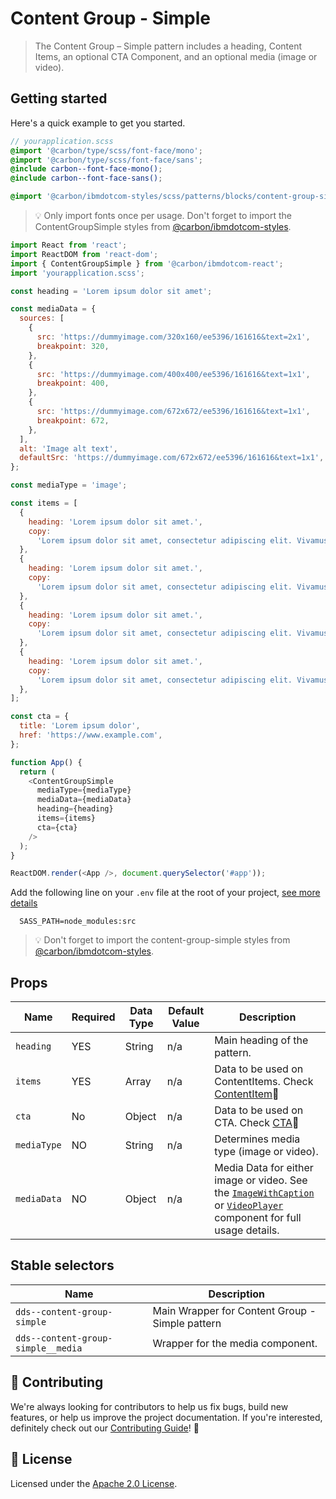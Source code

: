 # Content Group - Simple

> The Content Group – Simple pattern includes a heading, Content Items, an
> optional CTA Component, and an optional media (image or video).

## Getting started

Here's a quick example to get you started.

```scss
// yourapplication.scss
@import '@carbon/type/scss/font-face/mono';
@import '@carbon/type/scss/font-face/sans';
@include carbon--font-face-mono();
@include carbon--font-face-sans();

@import '@carbon/ibmdotcom-styles/scss/patterns/blocks/content-group-simple/index';
```

> 💡 Only import fonts once per usage. Don't forget to import the
> ContentGroupSimple styles from
> [@carbon/ibmdotcom-styles](https://github.com/carbon-design-system/ibm-dotcom-library/blob/master/packages/styles).

```javascript
import React from 'react';
import ReactDOM from 'react-dom';
import { ContentGroupSimple } from '@carbon/ibmdotcom-react';
import 'yourapplication.scss';

const heading = 'Lorem ipsum dolor sit amet';

const mediaData = {
  sources: [
    {
      src: 'https://dummyimage.com/320x160/ee5396/161616&text=2x1',
      breakpoint: 320,
    },
    {
      src: 'https://dummyimage.com/400x400/ee5396/161616&text=1x1',
      breakpoint: 400,
    },
    {
      src: 'https://dummyimage.com/672x672/ee5396/161616&text=1x1',
      breakpoint: 672,
    },
  ],
  alt: 'Image alt text',
  defaultSrc: 'https://dummyimage.com/672x672/ee5396/161616&text=1x1',
};

const mediaType = 'image';

const items = [
  {
    heading: 'Lorem ipsum dolor sit amet.',
    copy:
      'Lorem ipsum dolor sit amet, consectetur adipiscing elit. Vivamus sed interdum tortor. Sed id pellentesque diam. In ut quam id mauris finibus efficitur quis ut arcu. Praesent purus turpis, venenatis eget odio et, tincidunt bibendum sem. Curabitur pretium elit non blandit lobortis. Donec quis pretium odio, in dignissim sapien.',
  },
  {
    heading: 'Lorem ipsum dolor sit amet.',
    copy:
      'Lorem ipsum dolor sit amet, consectetur adipiscing elit. Vivamus sed interdum tortor. Sed id pellentesque diam. In ut quam id mauris finibus efficitur quis ut arcu. Praesent purus turpis, venenatis eget odio et, tincidunt bibendum sem. Curabitur pretium elit non blandit lobortis. Donec quis pretium odio, in dignissim sapien.',
  },
  {
    heading: 'Lorem ipsum dolor sit amet.',
    copy:
      'Lorem ipsum dolor sit amet, consectetur adipiscing elit. Vivamus sed interdum tortor. Sed id pellentesque diam. In ut quam id mauris finibus efficitur quis ut arcu. Praesent purus turpis, venenatis eget odio et, tincidunt bibendum sem. Curabitur pretium elit non blandit lobortis. Donec quis pretium odio, in dignissim sapien.',
  },
  {
    heading: 'Lorem ipsum dolor sit amet.',
    copy:
      'Lorem ipsum dolor sit amet, consectetur adipiscing elit. Vivamus sed interdum tortor. Sed id pellentesque diam. In ut quam id mauris finibus efficitur quis ut arcu. Praesent purus turpis, venenatis eget odio et, tincidunt bibendum sem. Curabitur pretium elit non blandit lobortis. Donec quis pretium odio, in dignissim sapien.',
  },
];

const cta = {
  title: 'Lorem ipsum dolor',
  href: 'https://www.example.com',
};

function App() {
  return (
    <ContentGroupSimple
      mediaType={mediaType}
      mediaData={mediaData}
      heading={heading}
      items={items}
      cta={cta}
    />
  );
}

ReactDOM.render(<App />, document.querySelector('#app'));
```

Add the following line on your `.env` file at the root of your project,
[see more details](https://github.com/carbon-design-system/ibm-dotcom-library/tree/master/packages/styles#usage)

```
  SASS_PATH=node_modules:src
```

> 💡 Don't forget to import the content-group-simple styles from
> [@carbon/ibmdotcom-styles](https://github.com/carbon-design-system/ibm-dotcom-library/blob/master/packages/styles).

## Props

| Name        | Required | Data Type | Default Value | Description                                                                                                                                                                                                                                                                                                                                                      |
| ----------- | -------- | --------- | ------------- | ---------------------------------------------------------------------------------------------------------------------------------------------------------------------------------------------------------------------------------------------------------------------------------------------------------------------------------------------------------------- |
| `heading`   | YES      | String    | n/a           | Main heading of the pattern.                                                                                                                                                                                                                                                                                                                                     |
| `items`     | YES      | Array     | n/a           | Data to be used on ContentItems. Check [ContentItem](https://github.com/carbon-design-system/ibm-dotcom-library/blob/master/packages/react/src/patterns/sub-patterns/ContentItem/README.md)👀                                                                                                                                                                    |
| `cta`       | No       | Object    | n/a           | Data to be used on CTA. Check [CTA](https://github.com/carbon-design-system/ibm-dotcom-library/blob/master/packages/react/src/components/CTA/README.md)👀                                                                                                                                                                                                        |
| `mediaType` | NO       | String    | n/a           | Determines media type (image or video).                                                                                                                                                                                                                                                                                                                          |
| `mediaData` | NO       | Object    | n/a           | Media Data for either image or video. See the [`ImageWithCaption`](https://github.com/carbon-design-system/ibm-dotcom-library/tree/master/packages/react/src/components/ImageWithCaption) or [`VideoPlayer`](https://github.com/carbon-design-system/ibm-dotcom-library/tree/master/packages/react/src/components/VideoPlayer) component for full usage details. |

## Stable selectors

| Name                               | Description                                     |
| ---------------------------------- | ----------------------------------------------- |
| `dds--content-group-simple`        | Main Wrapper for Content Group - Simple pattern |
| `dds--content-group-simple__media` | Wrapper for the media component.                |

## 🙌 Contributing

We're always looking for contributors to help us fix bugs, build new features,
or help us improve the project documentation. If you're interested, definitely
check out our
[Contributing Guide](https://github.com/carbon-design-system/ibm-dotcom-library/blob/master/.github/CONTRIBUTING.md)!
👀

## 📝 License

Licensed under the
[Apache 2.0 License](https://github.com/carbon-design-system/ibm-dotcom-library/blob/master/LICENSE).
